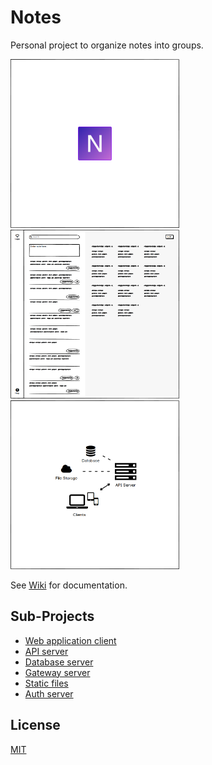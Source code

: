 # Notes

Personal project to organize notes into groups.

<img src="assets/notes-app-splash.png" title="Splash and logo" width="270"><!-- TODO Replace with GIF-animated preview of the app after release. -->
<img src="assets/notes-app-mockup-1.png" title="Interface sketch" width="270">
<img src="assets/notes-app-architecture.png" title="App architecture" width="270">

See [Wiki](https://github.com/desmarais-patrick/notes/wiki) for documentation.

## Sub-Projects

 - [Web application client](https://github.com/desmarais-patrick/notes-web-client-js)
 - [API server](https://github.com/desmarais-patrick/notes-api-server-nodejs)
 - [Database server](https://github.com/desmarais-patrick/notes-db-server-mongodb)
 - [Gateway server](https://github.com/desmarais-patrick/notes-gateway-server-nginx)
 - [Static files](https://github.com/desmarais-patrick/notes-static-files)
 - [Auth server](https://github.com/desmarais-patrick/notes-auth-server)

## License

[MIT](https://choosealicense.com/licenses/mit/)
